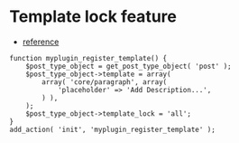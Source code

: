 # Template lock feature

* [reference](https://developer.wordpress.org/block-editor/reference-guides/block-api/block-templates/)


```
function myplugin_register_template() {
    $post_type_object = get_post_type_object( 'post' );
    $post_type_object->template = array(
        array( 'core/paragraph', array(
            'placeholder' => 'Add Description...',
        ) ),
    );
    $post_type_object->template_lock = 'all';
}
add_action( 'init', 'myplugin_register_template' );

```